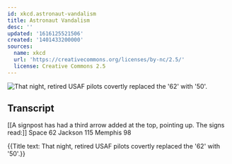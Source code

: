 ```yaml
---
id: xkcd.astronaut-vandalism
title: Astronaut Vandalism
desc: ''
updated: '1616125521506'
created: '1401433200000'
sources:
  name: xkcd
  url: 'https://creativecommons.org/licenses/by-nc/2.5/'
  license: Creative Commons 2.5
---
```

![That night, retired USAF pilots covertly replaced the '62' with '50'.](https://imgs.xkcd.com/comics/astronaut_vandalism.png)

## Transcript
[[A signpost has had a third arrow added at the top, pointing up.  The signs read:]]
Space 62
Jackson 115
Memphis 98

{{Title text: That night, retired USAF pilots covertly replaced the '62' with '50'.}}
